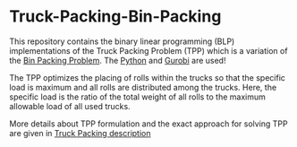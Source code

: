 # Truck-Packing-Bin-Packing
This repository contains the binary linear programming (BLP) implementations of the Truck Packing Problem (TPP) which is a variation of the [Bin Packing Problem](https://en.wikipedia.org/wiki/Bin_packing_problem). The [Python](https://www.python.org/) and [Gurobi](https://www.gurobi.com/) are used!

The TPP optimizes the placing of rolls within the trucks so that the specific load is maximum and all rolls are distributed among the trucks. 
Here, the specific load is the ratio of the total weight of all rolls to the maximum allowable load of all used trucks.

More details about TPP formulation and the exact approach for solving TPP are given in [Truck Packing description](https://github.com/radubuzatu/Truck-Packing-Bin-Packing/blob/main/Truck%20Packing%20description.pdf)

